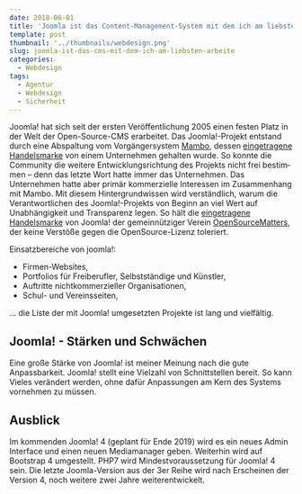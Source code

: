 ```yaml
---
date: 2018-06-01
title: 'Joomla ist das Content-Management-System mit dem ich am liebsten arbeite'
template: post
thumbnail: '../thumbnails/webdesign.png'
slug: joomla-ist-das-cms-mit-dem-ich-am-liebsten-arbeite
categories:
  - Webdesign
tags:
  - Agentur
  - Webdesign
  - Sicherheit
---
```


Joomla! hat sich seit der ersten Veröffentlichung 2005 einen festen Platz in der Welt der Open-Source-CMS erarbeitet. Das Joomla!-Projekt entstand durch eine Abspaltung vom Vorgängersystem [Mambo](<https://de.wikipedia.org/w/index.php?title=Mambo_(CMS)&oldid=183600817>), dessen [eingetragene Handelsmarke](https://de.wikipedia.org/w/index.php?title=Registered_Trade_Mark&oldid=183140593) von einem Unternehmen gehalten wurde. So konnte die Community die weitere Ent­wick­lungsrichtung des Projekts nicht frei bestim­men – denn das letzte Wort hatte immer das Unternehmen. Das Unternehmen hatte aber primär kommerzielle Interessen im Zusammenhang mit Mambo. Mit diesem Hintergrundwissen wird verständlich, warum die Verantwortlichen des Joomla!-Projekts von Beginn an viel Wert auf Unabhängigkeit und Transparenz legen. So hält die [eingetragene Handelsmarke](https://de.wikipedia.org/w/index.php?title=Registered_Trade_Mark&oldid=183140593) von Joomla! der gemeinnütziger Verein [OpenSourceMatters](https://www.opensourcematters.org/), der keine Verstöße gegen die OpenSource-Lizenz toleriert.

Einsatzbereiche von joomla!:

- Firmen-Websites,
- Portfolios für Freiberufler, Selbstständige und Künstler,
- Auftritte nichtkommerzieller Organisationen,
- Schul- und Vereinsseiten,

… die Liste der mit Joomla! umgesetzten Projekte ist lang und vielfältig.

## Joomla! - Stärken und Schwächen

Eine große Stärke von Joomla! ist meiner Meinung nach die gute Anpassbarkeit. Joomla! stellt eine Vielzahl von Schnittstellen bereit. So kann Vieles verändert werden, ohne dafür Anpassungen am Kern des Systems vornehmen zu müssen.

## Ausblick

Im kommenden Joomla! 4 (geplant für Ende 2019) wird es ein neues Admin Interface und einen neuen Mediamanager geben. Weiterhin wird auf Bootstrap 4 umgestellt. PHP7 wird Mindestvoraussetzung für Joomla! 4 sein. Die letzte Joomla-Version aus der 3er Reihe wird nach Erscheinen der Version 4, noch weitere zwei Jahre weiterentwickelt.
